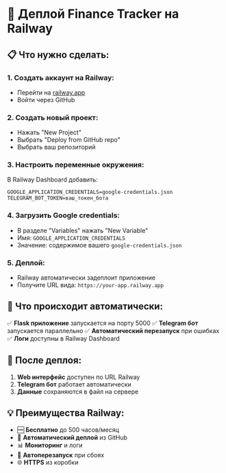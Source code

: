 # 🚀 Деплой Finance Tracker на Railway

## 📋 Что нужно сделать:

### **1. Создать аккаунт на Railway:**
- Перейти на [railway.app](https://railway.app)
- Войти через GitHub

### **2. Создать новый проект:**
- Нажать "New Project"
- Выбрать "Deploy from GitHub repo"
- Выбрать ваш репозиторий

### **3. Настроить переменные окружения:**
В Railway Dashboard добавить:
```
GOOGLE_APPLICATION_CREDENTIALS=google-credentials.json
TELEGRAM_BOT_TOKEN=ваш_токен_бота
```

### **4. Загрузить Google credentials:**
- В разделе "Variables" нажать "New Variable"
- Имя: `GOOGLE_APPLICATION_CREDENTIALS`
- Значение: содержимое вашего `google-credentials.json`

### **5. Деплой:**
- Railway автоматически задеплоит приложение
- Получите URL вида: `https://your-app.railway.app`

## 🔧 Что происходит автоматически:

✅ **Flask приложение** запускается на порту 5000
✅ **Telegram бот** запускается параллельно
✅ **Автоматический перезапуск** при ошибках
✅ **Логи** доступны в Railway Dashboard

## 📱 После деплоя:

1. **Web интерфейс** доступен по URL Railway
2. **Telegram бот** работает автоматически
3. **Данные** сохраняются в файл на сервере

## 💡 Преимущества Railway:

- 🆓 **Бесплатно** до 500 часов/месяц
- 🚀 **Автоматический деплой** из GitHub
- 📊 **Мониторинг** и логи
- 🔄 **Автоперезапуск** при сбоях
- 🌐 **HTTPS** из коробки 
